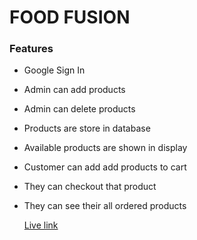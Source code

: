 # FOOD FUSION
### Features
* Google Sign In
* Admin can add products
* Admin can delete products
* Products are store in database
* Available products are shown in display
* Customer can add add products to cart
* They can checkout that product
* They can see their all ordered products

  <a href="https://web-food-fusion.web.app/">Live link</a>
